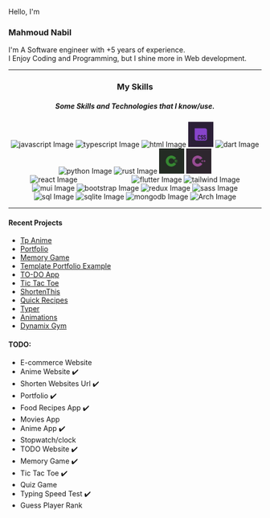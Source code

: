 Hello, I'm 
### Mahmoud Nabil 

I'm A Software engineer with +5 years of experience.     
I Enjoy Coding and Programming, but I shine more in Web development.



<hr height="1" />

<div align="center">
  <h3>My Skills</h3>
  <h5>Some Skills and Technologies that I know/use.</h5>
</div>

<div align="center">
  <img title="Javascript" src="https://raw.githubusercontent.com/LeonardSSH/vscord/main/assets/icons/js.png" width="50" height="50" alt='javascript Image'>
  <img title="Typescript" src="https://raw.githubusercontent.com/LeonardSSH/vscord/main/assets/icons/ts.png" width="50" height="50" alt='typescript Image'>
  <img title="Html" src="https://raw.githubusercontent.com/leonardssh/vscord/main/assets/icons/html.png" width="50" height="50" alt='html Image'>
  <img title="Css" src="https://raw.githubusercontent.com/leonardssh/vscord/main/assets/icons/css.png" width="50" height="50" alt='css Image'>
  <img title="Dart" src="https://raw.githubusercontent.com/LeonardSSH/vscord/main/assets/icons/dart.png" width="50" height="50" alt='dart Image'>
  <img title="Python" src="https://raw.githubusercontent.com/LeonardSSH/vscord/main/assets/icons/python.png" width="50" height="50" alt='python Image'>
  <img title="Rust" src="https://raw.githubusercontent.com/LeonardSSH/vscord/main/assets/icons/rust.png" width="50" height="50" alt='rust Image'>
  <img title="C#" src="https://raw.githubusercontent.com/LeonardSSH/vscord/main/assets/icons/csharp.png" width="50" height="50" alt='csharp Image'>
  <img title="C++" src="https://raw.githubusercontent.com/leonardssh/vscord/main/assets/icons/cpp.png" width="50" height="50" alt='cplusplus Image'>
  <br />
  <img title="ReactJs" src="https://raw.githubusercontent.com/leonardssh/vscord/main/assets/icons/tsx.png" width="50" height="50" alt='react Image'>
  <img title="NextJs" style="mix-blend-mode: lighten;" src="https://cdn.jsdelivr.net/gh/devicons/devicon@latest/icons/nextjs/nextjs-original.svg" width="50" height="50" alt='nextjs Image'>
  <img title="Flutter" src="https://cdn.jsdelivr.net/gh/devicons/devicon@latest/icons/flutter/flutter-original.svg" width="50" height="50" alt='flutter Image'>
  <img title="Tailwind" src="https://raw.githubusercontent.com/LeonardSSH/vscord/main/assets/icons/tailwind.png" width="50" height="50" alt='tailwind Image'>
  <img title="Material-ui" src="https://mui.com/static/logo.png" width="50" height="50" alt='mui Image'>
  <img title="Bootstrap" src="https://cdn.jsdelivr.net/gh/devicons/devicon/icons/bootstrap/bootstrap-original.svg" width="50" height="50" alt='bootstrap Image'>
  <img title="Redux" src="https://cdn.jsdelivr.net/gh/devicons/devicon/icons/redux/redux-original.svg" width="50" height="50" alt='redux Image'>
  <img title="Sass & Scss" src="https://cdn.jsdelivr.net/gh/devicons/devicon/icons/sass/sass-original.svg" width="50" height="50" alt='sass Image'>
  <br />
  <img title="Sql" src="https://raw.githubusercontent.com/LeonardSSH/vscord/main/assets/icons/sql.png" width="50" height="50" alt='sql Image'>
  <img title="Sqlite" src="https://cdn.jsdelivr.net/gh/devicons/devicon@latest/icons/sqlite/sqlite-original.svg" width="50" height="50" alt='sqlite Image'>
  <img title="Mongodb" src="https://cdn.jsdelivr.net/gh/devicons/devicon@latest/icons/mongodb/mongodb-original.svg" width="50" height="50" alt='mongodb Image'>
  <img title="Arch Linux" src="https://avatars.githubusercontent.com/u/65091038?v=4" width="50" height="50" alt='Arch Image'>
</div>

<hr height="1" />

#### Recent Projects
- [Tp Anime](https://tpanime.pages.dev)
- [Portfolio](https://xvpc.dev)
- [Memory Game](https://xvpc.github.io/memory-game)
- [Template Portfolio Example](https://xvpc.github.io/temp-css-html)
- [TO-DO App](https://xvpc.github.io/todo)
- [Tic Tac Toe](https://xvpc.github.io/tic-tac-toe)
- [ShortenThis](https://shortenthis.pages.dev)
- [Quick Recipes](https://quickrecipes.pages.dev)
- [Typer](https://xvpc.github.io/typer)
- [Animations](https://xvpc.github.io/animations)
- [Dynamix Gym](https://dynamix-gym.pages.dev)


#### TODO:
- E-commerce Website
- Anime Website ✔️
- Shorten Websites Url ✔️
- Portfolio ✔️
- Food Recipes App ✔️
- Movies App
- Anime App ✔️
- Stopwatch/clock
- TODO Website ✔️
- Memory Game ✔️
- Tic Tac Toe ✔️ 
- Quiz Game
- Typing Speed Test ✔️
- Guess Player Rank
